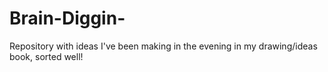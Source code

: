 # Brain-Diggin-
Repository with ideas I've been making in the evening in my drawing/ideas book, sorted well!
